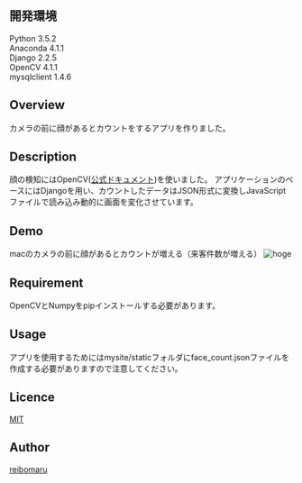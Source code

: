 ## 開発環境
Python 3.5.2  
Anaconda 4.1.1  
Django 2.2.5  
OpenCV 4.1.1  
mysqlclient 1.4.6  

## Overview
カメラの前に顔があるとカウントをするアプリを作りました。

## Description
顔の検知にはOpenCV([公式ドキュメント](https://docs.opencv.org/4.1.1/index.html))を使いました。
アプリケーションのベースにはDjangoを用い、カウントしたデータはJSON形式に変換しJavaScriptファイルで読み込み動的に画面を変化させています。

## Demo
macのカメラの前に顔があるとカウントが増える（来客件数が増える）
![hoge](https://raw.github.com/wiki/reibomaru/face_counter/images/face_counter.gif)

## Requirement
OpenCVとNumpyをpipインストールする必要があります。

## Usage
アプリを使用するためにはmysite/staticフォルダにface_count.jsonファイルを作成する必要がありますので注意してください。

## Licence

[MIT](https://github.com/tcnksm/tool/blob/master/LICENCE)

## Author

[reibomaru](https://github.com/reibomaru)